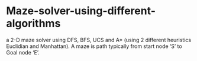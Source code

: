 # Maze-solver-using-different-algorithms
 a 2-D maze solver using DFS, BFS, UCS and A* (using 2 different heuristics Euclidian and Manhattan). A maze is path typically from start node ‘S’ to Goal node ‘E’.

